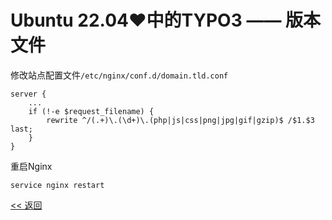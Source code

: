 # Ubuntu 22.04♥中的TYPO3 —— 版本文件

修改站点配置文件`/etc/nginx/conf.d/domain.tld.conf`

    server {
        ...
        if (!-e $request_filename) {
            rewrite ^/(.+)\.(\d+)\.(php|js|css|png|jpg|gif|gzip)$ /$1.$3 last;
        }
    }

重启Nginx

    service nginx restart

[<< 返回](../README.md)